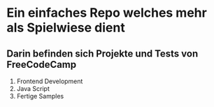 Ein einfaches Repo welches mehr als Spielwiese dient
====================================================

Darin befinden sich Projekte und Tests von 
FreeCodeCamp
------------

 1. Frontend Development
 2. Java Script
 3. Fertige Samples